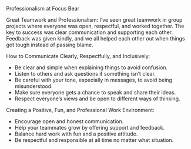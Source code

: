 Professionalism at Focus Bear

Great Teamwork and Professionalism: I’ve seen great teamwork in group projects where everyone was open, respectful, and worked together. The key to success was clear communication and supporting each other. Feedback was given kindly, and we all helped each other out when things got tough instead of passing blame.

How to Communicate Clearly, Respectfully, and Inclusively:

- Be clear and simple when explaining things to avoid confusion.
- Listen to others and ask questions if something isn’t clear.
- Be careful with your tone, especially in messages, to avoid being misunderstood.
- Make sure everyone gets a chance to speak and share their ideas.
- Respect everyone’s views and be open to different ways of thinking.

Creating a Positive, Fun, and Professional Work Environment:

- Encourage open and honest communication.
- Help your teammates grow by offering support and feedback.
- Balance hard work with fun and a positive attitude.
- Be respectful and responsible at all time no matter what situation.